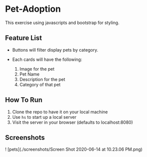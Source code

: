 # Pet-Adoption
This exercise using javascripts and bootstrap for styling.
## Feature List
* Buttons will filter display pets by category.
* Each cards will have the following:

    1. Image for the pet
    1. Pet Name
    1. Description for the pet
    1. Category of that pet

## How To Run
1. Clone the repo to have it on your local machine
1. Use `hs` to start up a local server
1. Visit the server in your browser (defaults to localhost:8080)

## Screenshots
! [pets](./screenshots/Screen Shot 2020-06-14 at 10.23.06 PM.png)
